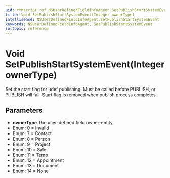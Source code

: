 ```yaml
---
uid: crmscript_ref_NSUserDefinedFieldInfoAgent_SetPublishStartSystemEvent
title: Void SetPublishStartSystemEvent(Integer ownerType)
intellisense: NSUserDefinedFieldInfoAgent.SetPublishStartSystemEvent
keywords: NSUserDefinedFieldInfoAgent, SetPublishStartSystemEvent
so.topic: reference
---
```


# Void SetPublishStartSystemEvent(Integer ownerType)

Set the start flag for udef publishing. Must be called before PUBLISH, or PUBLISH will fail. Start flag is removed when publish process completes.

## Parameters

* **ownerType** The user-defined field owner-entity.
* Enum: 0 = Invalid 
* Enum: 7 = Contact 
* Enum: 8 = Person 
* Enum: 9 = Project 
* Enum: 10 = Sale 
* Enum: 11 = Temp 
* Enum: 12 = Appointment 
* Enum: 13 = Document 
* Enum: 14 = None 
